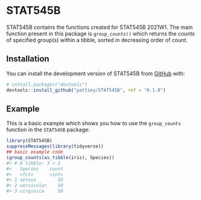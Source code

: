 
<!-- README.md is generated from README.Rmd. Please edit that file -->

# STAT545B

<!-- badges: start -->
<!-- badges: end -->

STAT545B contains the functions created for STAT545B 2021W1. The main
function present in this package is `group_counts()` which returns the
counts of specified group(s) within a tibble, sorted in decreasing order
of count.

## Installation

You can install the development version of STAT545B from
[GitHub](https://github.com/) with:

``` r
# install.packages("devtools")
devtools::install_github("pattiey/STAT545B", ref = "0.1.0")
```

## Example

This is a basic example which shows you how to use the `group_counts`
function in the `STAT545B` package:

``` r
library(STAT545B)
suppressMessages(library(tidyverse))
## basic example code
(group_counts(as_tibble(iris), Species))
#> # A tibble: 3 × 2
#>   Species    count
#>   <fct>      <int>
#> 1 setosa        50
#> 2 versicolor    50
#> 3 virginica     50
```
